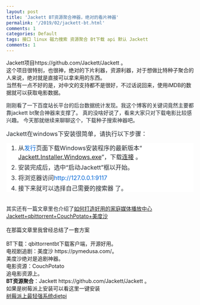 ```yaml
---
layout: post
title: 'Jackett BT资源聚合神器，绝对的看片神器'
permalink: '/2019/02/jackett-bt.html'
comments: 1
categories: Default
tags: 接口 linux 磁力搜索 资源聚合 Bt下载 api 默认 Jackett
comments: 1
---
```

Jackett项目https://github.com/Jackett/Jackett 。  
这个项目很特别，也很神，绝对的下片利器，资源利器，对于想做比特种子聚合的人来说，绝对就是直接可以拿来用的东西。  
当然有一点不好的是，对中文的支持都不是很好，不过话说回来，使用iMDB的数据就可以获取电影数据。  
  
<span style='color: #24292e; font-family: , "blinkmacsystemfont" , , "pingfang sc" , "helvetica" , "arial" , "hiragino sans gb" , "microsoft yahei" , "simsun" , , "heiti" , , sans-serif; font-size: 14px;'>刚刚看了一下百度站长平台的后台数据统计发现。我这个博客的关键词竟然主要都靠jackett bt聚合神器来支撑了。 真的没啥好说了，看来大家只对下载电影比较感兴趣。 今天那就继续来聊聊这个，下载种子搜索神器吧。</span>  
  
  
  
<span style='background-color: white; color: #24292e; font-family: , "blinkmacsystemfont" , "segoe ui" , "helvetica" , "arial" , sans-serif , "apple color emoji" , "segoe ui emoji"; font-size: 16px;'>Jackett在windows下安装很简单，</span><span style="background-color: white; color: #24292e; font-size: 16px;">请执行以下步骤：</span>  

<ol style='background-color: white; box-sizing: border-box; color: #24292e; font-family: -apple-system, BlinkMacSystemFont, "Segoe UI", Helvetica, Arial, sans-serif, "Apple Color Emoji", "Segoe UI Emoji"; font-size: 16px; margin-bottom: 16px; margin-top: 0px; padding-left: 2em;'><li style="box-sizing: border-box;"><span style="box-sizing: border-box; vertical-align: inherit;">从</span><a href="https://github.com/Jackett/Jackett/releases/latest" style="background-color: initial; box-sizing: border-box; color: #0366d6; text-decoration-line: none;">发行</a><span style="box-sizing: border-box; vertical-align: inherit;"><span style="box-sizing: border-box; vertical-align: inherit;">页面</span><span style="box-sizing: border-box; vertical-align: inherit;">下载Windows安装程序的最新版本“ <a href="https://github.com/Jackett/Jackett/releases/tag/v0.14.303">Jackett.Installer.Windows.exe</a>”，下载<a href="https://github.com/Jackett/Jackett/releases/tag/v0.14.303" target="_blank">连接</a>&nbsp;</span><span style="box-sizing: border-box; vertical-align: inherit;">。</span></span></li><li style="box-sizing: border-box; margin-top: 0.25em;"><span style="box-sizing: border-box; vertical-align: inherit;">安装完成后，选中“启动Jackett”框以开始。</span></li><li style="box-sizing: border-box; margin-top: 0.25em;"><span style="box-sizing: border-box; vertical-align: inherit;">将浏览器访问</span><a href="http://127.0.0.1:9117/" rel="nofollow" style="background-color: initial; box-sizing: border-box; color: #0366d6; text-decoration-line: none;">http://127.0.0.1:9117</a></li><li style="box-sizing: border-box; margin-top: 0.25em;"><span style="box-sizing: border-box; vertical-align: inherit;">接下来就可以选择自己需要的搜索器 了。</span></li></ol>

<div><span style='color: #24292e; font-family: , "blinkmacsystemfont" , , "pingfang sc" , "helvetica" , "arial" , "hiragino sans gb" , "microsoft yahei" , "simsun" , , "heiti" , , sans-serif; font-size: 14px;'><br/></span><span style='color: #24292e; font-family: , "blinkmacsystemfont" , , "pingfang sc" , "helvetica" , "arial" , "hiragino sans gb" , "microsoft yahei" , "simsun" , , "heiti" , , sans-serif; font-size: 14px;'>其实还有一篇文章里也介绍了</span><span style='color: #24292e; font-family: , "blinkmacsystemfont" , , "pingfang sc" , "helvetica" , "arial" , "hiragino sans gb" , "microsoft yahei" , "simsun" , , "heiti" , , sans-serif;'><span style="font-size: 14px;"><a href="https://www.terrychan.org/2019/02/blog-post_13.html" target="_blank">如何打造好用的家庭媒体播放中心 Jackett+qbittorrent+CouchPotato+美度沙</a></span></span><br/><span style='color: #24292e; font-family: , "blinkmacsystemfont" , , "pingfang sc" , "helvetica" , "arial" , "hiragino sans gb" , "microsoft yahei" , "simsun" , , "heiti" , , sans-serif; font-size: 14px;'><br/></span>在那篇文章里我曾经总结了一套方案<br/><span style='color: #24292e; font-family: , "blinkmacsystemfont" , , "pingfang sc" , "helvetica" , "arial" , "hiragino sans gb" , "microsoft yahei" , "simsun" , , "heiti" , , sans-serif; font-size: 14px;'><br/></span>BT下载：qbittorrentbt下载客户端，开源好用。<br/>电视剧追剧：美度沙 https://pymedusa.com/。<br/>美度沙绝对是追剧神器。<br/>电影资源：CouchPotato<br/>追电影资源上。<br/><b>BT资源聚合</b>：Jackett https://github.com/Jackett/Jackett 。<br/>如果是树莓派上安装可以看这里一键安装<br/><a href="https://www.terrychan.org/2020/04/dietpi-debian-linux.html">树莓派上最轻强系统dietpi</a></div>

  